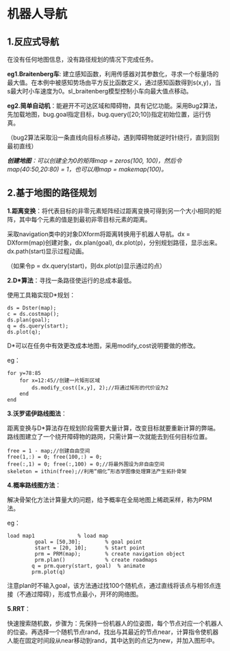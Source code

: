 # 机器人导航
## 1.反应式导航
在没有任何地图信息，没有路径规划的情况下完成任务。

**eg1.Braitenberg车**: 建立感知函数，利用传感器对其参数化，寻求一个标量场的最大值。在本例中被感知势场由平方反比函数定义，通过感知函数得到s(x,y)，当s最大时小车速度为0。sl_braitenberg模型控制小车向最大值点移动。

**eg2.简单自动机**：能避开不可达区域和障碍物，具有记忆功能。采用Bug2算法，先加载地图，bug.goal指定目标，bug.query([20;10])指定初始位置，运行仿真。

（bug2算法采取沿一条直线向目标点移动，遇到障碍物就逆时针绕行，直到回到最初直线）

***创建地图**：可以创建全为0的矩阵map = zeros(100, 100)，然后令map(40:50,20:80) = 1，也可以用map = makemap(100)。*

## 2.基于地图的路径规划

**1.距离变换**：将代表目标的非零元素矩阵经过距离变换可得到另一个大小相同的矩阵，其中每个元素的值是到最初非零目标元素的距离。

采取navigation类中的对象DXform将距离转换用于机器人导航。dx = DXform(map)创建对象，dx.plan(goal), dx.plot(p)，分别规划路径，显示出来。dx.path(start)显示过程动画。

（如果令p = dx.query(start)，则dx.plot(p)显示通过的点）

**2.D*算法**：寻找一条路径使运行的总成本最低。

使用工具箱实现D*规划：
```
ds = Dster(map);
c = ds.costmap();
ds.plan(goal);
q = ds.query(start);
ds.plot(q);
```
D*可以在任务中有效更改成本地图，采用modify_cost说明要做的修改。

eg：
```
for y=78:85
    for x=12:45//创建一片矩形区域
        ds.modify_cost([x,y], 2);//将通过矩形的代价设为2
    end
end
```

**3.沃罗诺伊路线图法**：

距离变换与D*算法存在规划阶段需要大量计算，改变目标就要重新计算的弊端。路线图建立了一个绕开障碍物的路网，只需计算一次就能去到任何目标位置。
```
free = 1 - map;//创建自由空间
free(1,:) = 0; free(100,:) = 0;
free(:,1) = 0; free(:,100) = 0;//将最外围设为非自由空间
skeleton = ithin(free);//利用“细化”形态学图像处理算法产生拓扑骨架
```
**4.概率路线图方法**：

解决骨架化方法计算量大的问题，给予概率在全局地图上稀疏采样，称为PRM法。

eg：
```
load map1              % load map
         goal = [50,30];        % goal point
         start = [20, 10];      % start point
         prm = PRM(map);        % create navigation object
         prm.plan()             % create roadmaps
        q = prm.query(start, goal)  % animate
        prm.plot(q)
```
注意plan时不输入goal，该方法通过找100个随机点，通过直线将该点与相邻点连接（不通过障碍），形成节点最小，开环的网络图。

**5.RRT**：

快速搜索随机数，步骤为：先保持一份机器人的位姿图，每个节点对应一个机器人的位姿。再选择一个随机节点rand，找出与其最近的节点near，计算指令使机器人能在固定时间段从near移动到rand，其中达到的点记为new，并加入图形中。